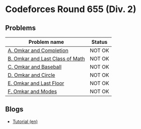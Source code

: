 # Codeforces Round 655 (Div. 2)

## Problems

|Problem name|Status|
|------------|---------|
| [A. Omkar and Completion](problems/A._Omkar_and_Completion.md)|NOT OK|
| [B. Omkar and Last Class of Math](problems/B._Omkar_and_Last_Class_of_Math.md)|NOT OK|
| [C. Omkar and Baseball](problems/C._Omkar_and_Baseball.md)|NOT OK|
| [D. Omkar and Circle](problems/D._Omkar_and_Circle.md)|NOT OK|
| [E. Omkar and Last Floor](problems/E._Omkar_and_Last_Floor.md)|NOT OK|
| [F. Omkar and Modes](problems/F._Omkar_and_Modes.md)|NOT OK|
## Blogs

- [Tutorial (en)](blogs/Tutorial_(en).md)
